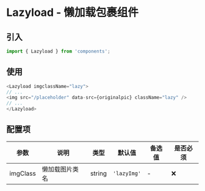# Lazyload - 懒加载包裹组件

## 引入
```jsx
import { Lazyload } from 'components';
```
## 使用

```javascript
<Lazyload imgclassName="lazy">
// ...
<img src="/placeholder" data-src={originalpic} className="lazy" />
// ...
</Lazyload>
```

## 配置项
| 参数 | 说明 | 类型 | 默认值 |备选值 | 是否必须 |
| --- | --- | --- | --- | --- | --- |
| imgClass | 懒加载图片类名 | string | `'lazyImg'` | - | ❌ |
